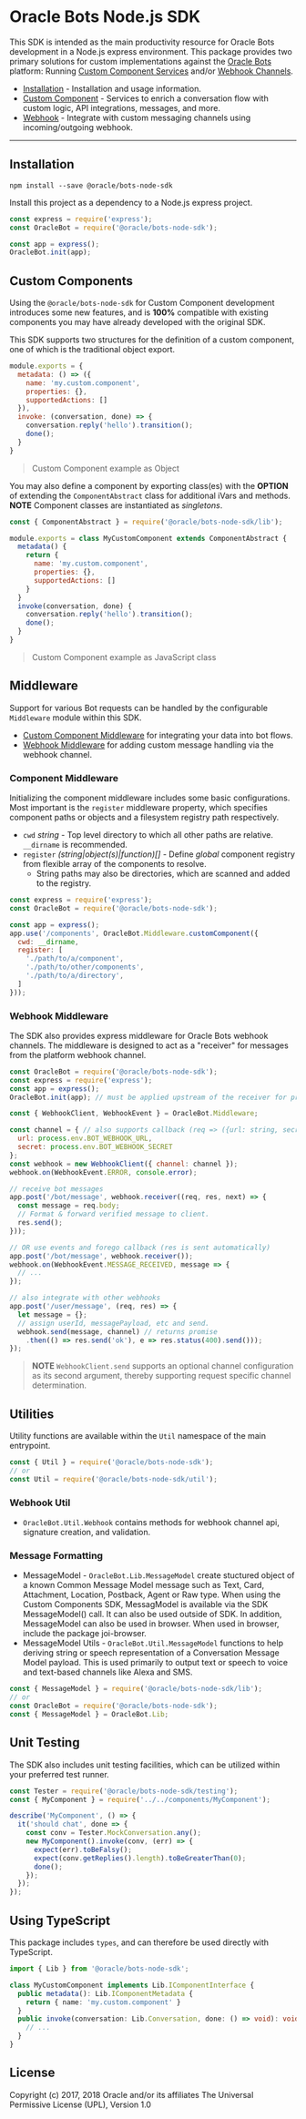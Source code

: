 # Oracle Bots Node.js SDK

This SDK is intended as the main productivity resource for Oracle Bots development
in a Node.js express environment. This package provides two primary solutions for
custom implementations against the [Oracle Bots](https://docs.oracle.com/en/cloud/paas/mobile-autonomous-cloud/use-chatbot/overview1.html)
platform: Running [Custom Component Services](https://docs.oracle.com/en/cloud/paas/mobile-autonomous-cloud/use-chatbot/bot-components.html#GUID-A93D7DAB-DCCE-42CD-8E6B-A06FB9BEE90D)
and/or [Webhook Channels](https://docs.oracle.com/en/cloud/paas/mobile-autonomous-cloud/use-chatbot/bot-channels.html#GUID-96CCA06D-0432-4F20-8CDD-E60161F46680).

- [Installation](#installation) - Installation and usage information.
- [Custom Component](#custom-components) - Services to enrich a conversation flow with custom logic, API integrations, messages, and more.
- [Webhook](#webhook) - Integrate with custom messaging channels using incoming/outgoing webhook.

---

## Installation

```text
npm install --save @oracle/bots-node-sdk
```

Install this project as a dependency to a Node.js express project.

```javascript
const express = require('express');
const OracleBot = require('@oracle/bots-node-sdk');

const app = express();
OracleBot.init(app);
```

## Custom Components

Using the `@oracle/bots-node-sdk` for Custom Component development introduces some
new features, and is **100%** compatible with existing components you may have
already developed with the original SDK.

This SDK supports two structures for the definition of a custom component, one
of which is the traditional object export.

```javascript
module.exports = {
  metadata: () => ({
    name: 'my.custom.component',
    properties: {},
    supportedActions: []
  }),
  invoke: (conversation, done) => {
    conversation.reply('hello').transition();
    done();
  }
}
```

> Custom Component example as Object

You may also define a component by exporting class(es) with the **OPTION** of
extending the `ComponentAbstract` class for additional iVars and methods.
**NOTE** Component classes are instantiated as _singletons_.

```javascript
const { ComponentAbstract } = require('@oracle/bots-node-sdk/lib');

module.exports = class MyCustomComponent extends ComponentAbstract {
  metadata() {
    return {
      name: 'my.custom.component',
      properties: {},
      supportedActions: []
    }
  }
  invoke(conversation, done) {
    conversation.reply('hello').transition();
    done();
  }
}
```

> Custom Component example as JavaScript class

## Middleware

Support for various Bot requests can be handled by the configurable `Middleware`
module within this SDK.

- [Custom Component Middleware](#component-middleware) for integrating your data into bot flows.
- [Webhook Middleware](#webhook-middleware) for adding custom message handling via the webhook channel.

### Component Middleware

Initializing the component middleware includes some basic configurations. Most important
is the `register` middleware property, which specifies component
paths or objects and a filesystem registry path respectively.

- `cwd` *string* - Top level directory to which all other paths are relative. `__dirname` is recommended.
- `register` *(string|object(s)|function)[]* - Define *global* component registry from flexible array of the components to resolve.
  - String paths may also be directories, which are scanned and added to the registry.

```javascript
const express = require('express');
const OracleBot = require('@oracle/bots-node-sdk');

const app = express();
app.use('/components', OracleBot.Middleware.customComponent({
  cwd: __dirname,
  register: [
    './path/to/a/component',
    './path/to/other/components',
    './path/to/a/directory',
  ]
}));
```

### Webhook Middleware

The SDK also provides express middleware for Oracle Bots webhook channels. The
middleware is designed to act as a "receiver" for messages from the platform
webhook channel.

```javascript
const OracleBot = require('@oracle/bots-node-sdk');
const express = require('express');
const app = express();
OracleBot.init(app); // must be applied upstream of the receiver for proper parsing.

const { WebhookClient, WebhookEvent } = OracleBot.Middleware;

const channel = { // also supports callback (req => ({url: string, secret: string}) | Promise<{url: string, secret: string}>)
  url: process.env.BOT_WEBHOOK_URL,
  secret: process.env.BOT_WEBHOOK_SECRET
};
const webhook = new WebhookClient({ channel: channel });
webhook.on(WebhookEvent.ERROR, console.error);

// receive bot messages
app.post('/bot/message', webhook.receiver((req, res, next) => {
  const message = req.body;
  // Format & forward verified message to client.
  res.send();
}));

// OR use events and forego callback (res is sent automatically)
app.post('/bot/message', webhook.receiver());
webhook.on(WebhookEvent.MESSAGE_RECEIVED, message => {
  // ...
});

// also integrate with other webhooks
app.post('/user/message', (req, res) => {
  let message = {};
  // assign userId, messagePayload, etc and send.
  webhook.send(message, channel) // returns promise
    .then(() => res.send('ok'), e => res.status(400).send()));
});
```

> **NOTE** `WebhookClient.send` supports an optional channel configuration as its
second argument, thereby supporting request specific channel determination.

## Utilities

Utility functions are available within the `Util` namespace of the main entrypoint.

```javascript
const { Util } = require('@oracle/bots-node-sdk');
// or
const Util = require('@oracle/bots-node-sdk/util');
```

### Webhook Util

- `OracleBot.Util.Webhook` contains methods for webhook channel api, signature creation, and validation.

### Message Formatting

- MessageModel - `OracleBot.Lib.MessageModel` create stuctured object of a known Common Message Model message such as Text, Card, Attachment, Location, Postback, Agent or Raw type.  When using the Custom Components SDK, MessagModel is available via the SDK MessageModel() call. It can also be used outside of SDK.  In addition, MessageModel can also be used in browser.  When used in browser, include the package joi-browser.
- MessageModel Utils - `OracleBot.Util.MessageModel` functions to help deriving string or speech representation of a Conversation Message Model payload. This is used primarily to output text or speech to voice and text-based channels like Alexa and SMS.

```javascript
const { MessageModel } = require('@oracle/bots-node-sdk/lib');
// or
const OracleBot = require('@oracle/bots-node-sdk');
const { MessageModel } = OracleBot.Lib;
```

## Unit Testing

The SDK also includes unit testing facilities, which can be utilized within
your preferred test runner.

```javascript
const Tester = require('@oracle/bots-node-sdk/testing');
const { MyComponent } = require('../../components/MyComponent');

describe('MyComponent', () => {
  it('should chat', done => {
    const conv = Tester.MockConversation.any();
    new MyComponent().invoke(conv, (err) => {
      expect(err).toBeFalsy();
      expect(conv.getReplies().length).toBeGreaterThan(0);
      done();
    });
  });
});
```

## Using TypeScript

This package includes `types`, and can therefore be used directly with TypeScript.

```typescript
import { Lib } from '@oracle/bots-node-sdk';

class MyCustomComponent implements Lib.IComponentInterface {
  public metadata(): Lib.IComponentMetadata {
    return { name: 'my.custom.component' }
  }
  public invoke(conversation: Lib.Conversation, done: () => void): void {
    // ...
  }
}
```

## License

Copyright (c) 2017, 2018 Oracle and/or its affiliates The Universal Permissive
License (UPL), Version 1.0
